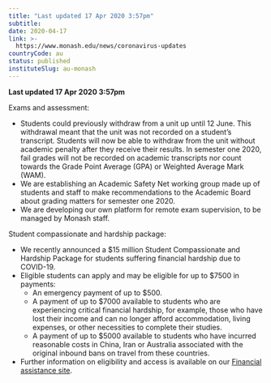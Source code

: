```yaml
---
title: "Last updated 17 Apr 2020 3:57pm"
subtitle: 
date: 2020-04-17
link: >-
  https://www.monash.edu/news/coronavirus-updates
countryCode: au
status: published
instituteSlug: au-monash
---
```

**Last updated 17 Apr 2020 3:57pm**

Exams and assessment:

  * Students could previously withdraw from a unit up until 12 June. This withdrawal meant that the unit was not recorded on a student’s transcript. Students will now be able to withdraw from the unit without academic penalty after they receive their results. In semester one 2020, fail grades will not be recorded on academic transcripts nor count towards the Grade Point Average (GPA) or Weighted Average Mark (WAM).
  * We are establishing an Academic Safety Net working group made up of students and staff to make recommendations to the Academic Board about grading matters for semester one 2020.
  * We are developing our own platform for remote exam supervision, to be managed by Monash staff.



Student compassionate and hardship package:

  * We recently announced a $15 million Student Compassionate and Hardship Package for students suffering financial hardship due to COVID-19.
  * Eligible students can apply and may be eligible for up to $7500 in payments: 
    * An emergency payment of up to $500.
    * A payment of up to $7000 available to students who are experiencing critical financial hardship, for example, those who have lost their income and can no longer afford accommodation, living expenses, or other necessities to complete their studies.
    * A payment of up to $5000 available to students who have incurred reasonable costs in China, Iran or Australia associated with the original inbound bans on travel from these countries.
  * Further information on eligibility and access is available on our [Financial assistance site](https://www.monash.edu/financial-assistance/support/student-grants/compassionate-hardship-package).


